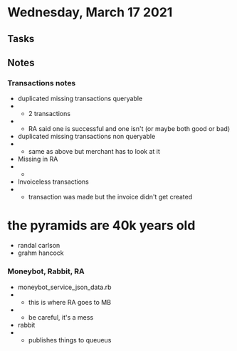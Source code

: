 # Wednesday, March 17 2021

## Tasks

## Notes
### Transactions notes
* duplicated missing transactions queryable
* * 2 transactions
* * RA said one is successful and one isn't (or maybe both good or bad)
* duplicated missing transactions non queryable
* * same as above but merchant has to look at it
* Missing in RA
* *
* Invoiceless transactions
* * transaction was made but the invoice didn't get created

# the pyramids are 40k years old
* randal carlson
* grahm hancock

### Moneybot, Rabbit, RA
* moneybot_service_json_data.rb
* * this is where RA goes to MB
* * be careful, it's a mess
* rabbit
* * publishes things to queueus